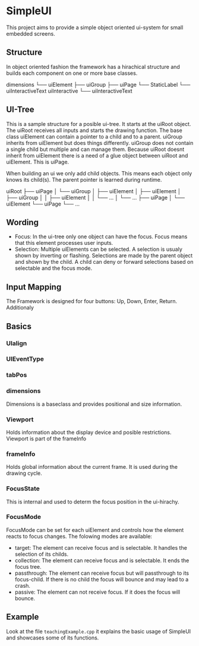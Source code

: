 # SimpleUI

This project aims to provide a simple object oriented ui-system for small embedded screens.

## Structure

In object oriented fashion the framework has a hirachical structure and builds each component on one or more base classes.

dimensions
└── uiElement
    ├── uiGroup
    ├── uiPage
    └── StaticLabel
        └── uiInteractiveText
uiInteractive
└── uiInteractiveText

## UI-Tree

This is a sample structure for a posible ui-tree. It starts at the uiRoot object. The uiRoot receives all inputs and starts the drawing function. The base class uiElement can contain a pointer to a child and to a parent. uiGroup inherits from uiElement but does things differently. uiGroup does not contain a single child but multiple and can manage them. Because uiRoot doesnt inherit from uiElement there is a need of a glue object between uiRoot and uiElement. This is uiPage.

When building an ui we only add child objects. This means each object only knows its child(s). The parent pointer is learned during runtime.

uiRoot
├── uiPage
│   └── uiGroup
│       ├── uiElement
│       ├── uiElement
│       ├── uiGroup
│       │   ├── uiElement
│       │   └── ...
│       └── ...
├── uiPage
│   └── uiElement
└── uiPage
    └── ...

## Wording

- Focus: In the ui-tree only one object can have the focus. Focus means that this element processes user inputs.
- Selection: Multiple uiElements can be selected. A selection is usualy shown by inverting or flashing. Selections are made by the parent object and shown by the child. A child can deny or forward selections based on selectable and the focus mode.

## Input Mapping

The Framework is designed for four buttons: Up, Down, Enter, Return. Additionaly


## Basics

### UIalign

### UIEventType

### tabPos

### dimensions

Dimensions is a baseclass and provides positional and size information.

### Viewport

Holds information about the display device and posible restrictions. Viewport is part of the frameInfo

### frameInfo

Holds global information about the current frame. It is used during the drawing cycle.

### FocusState

This is internal and used to determ the focus position in the ui-hirachy.

### FocusMode

FocusMode can be set for each uiElement and controls how the element reacts to focus changes. The folowing modes are available:

- target: The element can receive focus and is selectable. It handles the selection of its childs.
- collection: The element can receive focus and is selectable. It ends the focus tree.
- passthrough: The element can receive focus but will passthrough to its focus-child. If there is no child the focus will bounce and may lead to a crash.
- passive: The element can not receive focus. If it does the focus will bounce.

## Example

Look at the file ```teachingExample.cpp``` it explains the basic usage of SimpleUI and showcases some of its functions. 